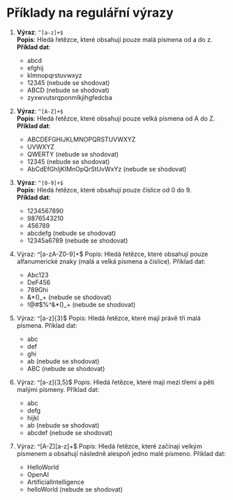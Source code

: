 # Příklady na regulářní výrazy

1.  **Výraz**: `^[a-z]+$`  
**Popis**: Hledá řetězce, které obsahují pouze malá písmena od a do z.  
**Příklad dat**:  
    
    -   abcd
    -   efghij
    -   klmnopqrstuvwxyz
    -   12345 (nebude se shodovat)
    -   ABCD (nebude se shodovat)
    -   zyxwvutsrqponmlkjihgfedcba
2.  **Výraz**: `^[A-Z]+$`  
**Popis**: Hledá řetězce, které obsahují pouze velká písmena od A do Z.  
**Příklad dat**:  
    
    -   ABCDEFGHIJKLMNOPQRSTUVWXYZ
    -   UVWXYZ
    -   QWERTY (nebude se shodovat)
    -   12345 (nebude se shodovat)
    -   AbCdEfGhIjKlMnOpQrStUvWxYz (nebude se shodovat)
3.  **Výraz**: `^[0-9]+$`  
**Popis**: Hledá řetězce, které obsahují pouze číslice od 0 do 9.  
**Příklad dat**:  
    
    -   1234567890
    -   9876543210
    -   456789
    -   abcdefg (nebude se shodovat)
    -   12345a6789 (nebude se shodovat)
5.  Výraz: ^[a-zA-Z0-9]+$ Popis: Hledá řetězce, které obsahují pouze alfanumerické znaky (malá a velká písmena a číslice). Příklad dat:
    
    -   Abc123
    -   DeF456
    -   789Ghi
    -   &*()_+ (nebude se shodovat)
    -   !@#$%^&*()_+ (nebude se shodovat)
6.  Výraz: ^[a-z]{3}$ Popis: Hledá řetězce, které mají právě tři malá písmena. Příklad dat:
    
    -   abc
    -   def
    -   ghi
    -   ab (nebude se shodovat)
    -   ABC (nebude se shodovat)
7.  Výraz: ^[a-z]{3,5}$ Popis: Hledá řetězce, které mají mezi třemi a pěti malými písmeny. Příklad dat:
    
    -   abc
    -   defg
    -   hijkl
    -   ab (nebude se shodovat)
    -   abcdef (nebude se shodovat)
8.  Výraz: ^[A-Z][a-z]+$ Popis: Hledá řetězce, které začínají velkým písmenem a obsahují následně alespoň jedno malé písmeno. Příklad dat:
    
    -   HelloWorld
    -   OpenAI
    -   ArtificialIntelligence
    -   helloWorld (nebude se shodovat)
